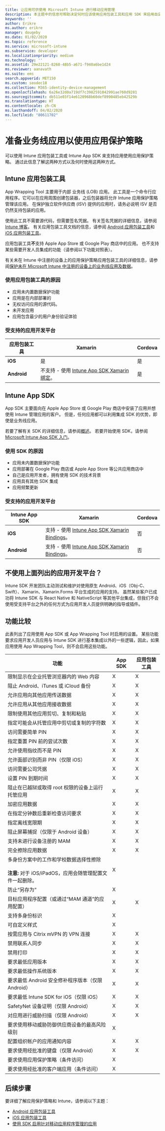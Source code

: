 ```yaml
---
title: 让应用可供使用 Microsoft Intune 进行移动应用管理
description: 本主题中的信息可帮助决定何时应该使用应用包装工具和应用 SDK 来启用自定义业务线应用，以使用移动应用管理策略。
keywords: ''
author: Erikre
ms.author: erikre
manager: dougeby
ms.date: 01/02/2020
ms.topic: reference
ms.service: microsoft-intune
ms.subservice: developer
ms.localizationpriority: medium
ms.technology: ''
ms.assetid: 29e22121-8268-48b5-a671-f940a6be1d24
ms.reviewer: aanavath
ms.suite: ems
search.appverid: MET150
ms.custom: seodec18
ms.collection: M365-identity-device-management
ms.openlocfilehash: 6a26e32d0a719df7c3982591042991ae760d9281
ms.sourcegitcommit: db511e03f14e6120968b60def8990485eb42529b
ms.translationtype: HT
ms.contentlocale: zh-CN
ms.lasthandoff: 04/02/2020
ms.locfileid: "80611702"
---
```

# <a name="prepare-line-of-business-apps-for-app-protection-policies"></a>准备业务线应用以使用应用保护策略

可以使用 Intune 应用包装工具或 Intune App SDK 来支持应用使用应用保护策略。 通过此信息了解这两种方式以及何时使用这两种方式。

## <a name="intune-app-wrapping-tool"></a>Intune 应用包装工具

App Wrapping Tool 主要用于内部  业务线 (LOB) 应用。 此工具是一个命令行应用程序。它可以在应用周围创建包装器，之后包装器将允许 Intune 应用保护策略管理该应用。 在保护独立软件供应商 (ISV) 提供的应用时，请务必说明 ISV 是否仍然支持包装的应用。

使用此工具不需要源代码，但需要签名凭据。 有关签名凭据的详细信息，请参阅 [Intune 博客](https://blogs.technet.microsoft.com/enterprisemobility/2015/02/25/how-to-obtain-the-prerequisites-for-the-intune-app-wrapping-tool-for-ios/)。 有关应用包装工具文档的信息，请参阅 [Android 应用包装工具](app-wrapper-prepare-android.md)和 [iOS 应用包装工具](app-wrapper-prepare-ios.md)。

应用包装工具**不**支持 Apple App Store 或 Google Play 商店中的应用。 也不支持某些需要开发人员集成的功能（请参阅以下功能对照表）。

有关未在 Intune 中注册的设备上的应用保护策略应用包装工具的详细信息，请参阅[保护未在 Microsoft Intune 中注册的设备上的业务线应用及数据](../apps/apps-add.md)。

### <a name="reasons-to-use-the-app-wrapping-tool"></a>使用应用包装工具的原因

* 应用未内置数据保护功能
* 应用是在内部部署的
* 无权访问应用的源代码。
* 未开发应用
* 应用包含最少的用户身份验证体验

### <a name="supported-app-development-platforms"></a>受支持的应用开发平台

|**应用包装工具** | **Xamarin** |**Cordova** |
|------|----|----|
|**iOS** |是|是|
|**Android**|不支持 - 使用 [Intune App SDK Xamarin 绑定](app-sdk-xamarin.md)。|是|

## <a name="intune-app-sdk"></a>Intune App SDK

App SDK 主要面向在 Apple App Store 或 Google Play 商店中安装了应用并想使用 Intune 管理应用的客户。 但是，任何应用都可以利用集成 SDK 的优势，即使是业务线应用。

若要了解有关 SDK 的详细信息，请参阅[概述](app-sdk.md)。 若要开始使用 SDK，请参阅 [Microsoft Intune App SDK 入门](app-sdk-get-started.md)。

### <a name="reasons-to-use-the-sdk"></a>使用 SDK 的原因

* 应用未内置数据保护功能
* 应用部署在 Google Play 商店或 Apple App Store 等公共应用商店中
* 自己是应用开发者，拥有使用 SDK 的技术背景
* 应用具有其他 SDK 集成
* 应用频繁更新

### <a name="supported-app-development-platforms"></a>受支持的应用开发平台

|**Intune App SDK** |**Xamarin** |**Cordova**
|------|----|----|
|**iOS**|支持 - 使用 [Intune App SDK Xamarin Bindings](app-sdk-xamarin.md)。|否|
|**Android**| 支持 - 使用 [Intune App SDK Xamarin Bindings](app-sdk-xamarin.md)。|否|

## <a name="not-using-an-app-development-platform-listed-above"></a>不使用上面列出的应用开发平台？

Intune SDK 开发团队主动测试和维护对使用原生 Android、iOS（Obj-C、Swift）、Xamarin、Xamarin.Forms 平台生成的应用的支持。 虽然某些客户已成功将 Intune SDK 与 React Native 和 NativeScript 等其他平台集成，但我们不会使用受支持平台之外的任何方式为应用开发人员提供明确的指导或插件。 

## <a name="feature-comparison"></a>功能比较

此表列出了应用使用 App SDK 或 App Wrapping Tool 时启用的设置。 某些功能要求应用开发人员应用与 Intune SDK 进行基本集成以外的一些逻辑，因此，如果应用使用 App Wrapping Tool，则不会启用这些功能。 

|功能|App SDK|应用包装工具|
|-----------|---------------------|-----------|
|限制显示在企业托管浏览器内的 Web 内容|X|X|
|阻止 Android、iTunes 或 iCloud 备份|X|X|
|允许应用向其他应用传送数据|X|X|
|允许应用从其他应用接收数据|X|X|
|限制使用其他应用剪切、复制和粘贴|X|X|
|指定可能会从托管应用中剪切或复制的字符数|X|X|
|访问需要简单 PIN|X|X|
|指定重置 PIN 前的尝试次数|X|X|
|允许使用指纹而不是 PIN|X|X|
|允许面部识别而非 PIN（仅限 iOS）|X|X|
|访问需要公司凭据|X|X|
|设置 PIN 到期时间|X|X|
|阻止在已越狱或取得 root 权限的设备上运行托管应用|X|X|
|加密应用数据|X|X|
|在指定分钟数后重新检查访问要求|X|X|
|指定离线宽限期|X|X|
|阻止屏幕捕捉（仅限于 Android 设备）|X|X|
|支持未进行设备注册的 MAM|X|X|
|完全擦除应用数据|X|X|
|多身份方案中的工作和学校数据选择性擦除 <br><br>**注意:** 对于 iOS/iPadOS，应用会随管理配置文件一起删除。|X||
|防止“另存为”|X||
|目标应用程序配置（或通过“MAM 通道”的应用配置）|X|X|
|支持多身份标识|X||
|可自定义样式 |X|||
|按需应用与 Citrix mVPN 的 VPN 连接|X|X| 
|禁用联系人同步|X|X|
|禁用打印|X|X|
|要求最低应用版本|X|X|
|要求最低操作系统版本|X|X|
|要求最低 Android 安全修补程序版本（仅限 Android）|X|X|
|要求最低 Intune SDK for iOS（仅限 iOS）|X|X|
|SafetyNet 设备证明（仅限 Android）|X|X|
|对应用进行威胁扫描（仅限 Android）|X|X|
|要求使用移动威胁防御供应商设备的最高风险级别|X||
|配置组织帐户的应用通知内容|X|X|
|要求使用经批准的键盘（仅限 Android）|X|X|
|要求使用应用保护策略（条件访问）|X||
|要求使用经批准的客户端应用（条件访问）|X||

## <a name="next-steps"></a>后续步骤

要详细了解应用保护策略和 Intune，请参阅以下主题：

- [Android 应用包装工具](app-wrapper-prepare-android.md)<br>
- [iOS 应用包装工具](app-wrapper-prepare-ios.md)<br>
- [使用 SDK 启用针对移动应用程序管理的应用](app-sdk.md)
